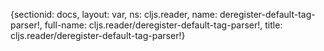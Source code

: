 {sectionid: docs, layout: var, ns: cljs.reader, name: deregister-default-tag-parser!,
  full-name: cljs.reader/deregister-default-tag-parser!, title: cljs.reader/deregister-default-tag-parser!}
